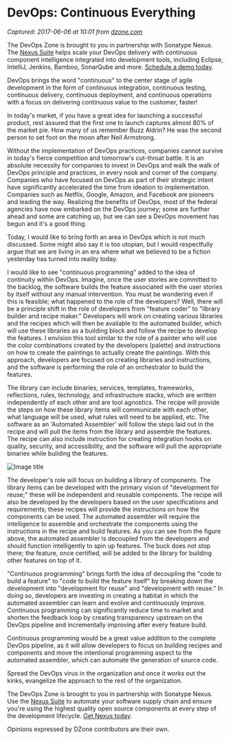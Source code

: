 # DevOps: Continuous Everything

_Captured: 2017-06-06 at 10:01 from [dzone.com](https://dzone.com/articles/devops-the-continuous-everything?utm_source=MVB&utm_medium=email&utm_campaign=Monday%202017-6-05)_

The DevOps Zone is brought to you in partnership with Sonatype Nexus. The [Nexus Suite](https://dzone.com/go?i=146021&u=https%3A%2F%2Fwww.sonatype.com%2Fnexus-lifecycle%3Futm_source%3DDZONE%2520-%2520Nexus%2520Lifecycle%2520-%2520September%25202016%26utm_medium%3DDZONE%2520-%2520Nexus%2520Lifecycle%2520-%2520September%25202016%26utm_campaign%3DDZONE%2520-%2520Nexus%2520Lifecycle%2520-%2520September%25202016) helps scale your DevOps delivery with continuous component intelligence integrated into development tools, including Eclipse, IntelliJ, Jenkins, Bamboo, SonarQube and more. [Schedule a demo today](https://dzone.com/go?i=146021&u=https%3A%2F%2Fwww.sonatype.com%2Fnexus-lifecycle%3Futm_source%3DDZONE%2520-%2520Nexus%2520Lifecycle%2520-%2520September%25202016%26utm_medium%3DDZONE%2520-%2520Nexus%2520Lifecycle%2520-%2520September%25202016%26utm_campaign%3DDZONE%2520-%2520Nexus%2520Lifecycle%2520-%2520September%25202016).

DevOps brings the word "continuous" to the center stage of agile development in the form of continuous integration, continuous testing, continuous delivery, continuous deployment, and continuous operations with a focus on delivering continuous value to the customer, faster!

In today's market, if you have a great idea for launching a successful product, rest assured that the first one to launch captures almost 80% of the market pie. How many of us remember Buzz Aldrin? He was the second person to set foot on the moon after Neil Armstrong.

Without the implementation of DevOps practices, companies cannot survive in today's fierce competition and tomorrow's cut-throat battle. It is an absolute necessity for companies to invest in DevOps and walk the walk of DevOps principle and practices, in every nook and corner of the company. Companies who have focused on DevOps as part of their strategic intent have significantly accelerated the time from ideation to implementation. Companies such as Netflix, Google, Amazon, and Facebook are pioneers and leading the way. Realizing the benefits of DevOps, most of the federal agencies have now embarked on the DevOps journey; some are further ahead and some are catching up, but we can see a DevOps movement has begun and it's a good thing.

Today, I would like to bring forth an area in DevOps which is not much discussed. Some might also say it is too utopian, but I would respectfully argue that we are living in an era where what we believed to be a fiction yesterday has turned into reality today.

I would like to see "continuous programming" added to the idea of continuity within DevOps. Imagine, once the user stories are committed to the backlog, the software builds the feature associated with the user stories by itself without any manual intervention. You must be wondering even if this is feasible; what happened to the role of the developers? Well, there will be a principle shift in the role of developers from "feature coder" to "library builder and recipe maker." Developers will work on creating various libraries and the recipes which will then be available to the automated builder, which will use these libraries as a building block and follow the recipe to develop the features. I envision this tool similar to the role of a painter who will use the color combinations created by the developers (palette) and instructions on how to create the paintings to actually create the paintings. With this approach, developers are focused on creating libraries and instructions, and the software is performing the role of an orchestrator to build the features.

The library can include binaries, services, templates, frameworks, reflections, rules, technology, and infrastructure stacks, which are written independently of each other and are tool agnostics. The recipe will provide the steps on how these library items will communicate with each other, what language will be used, what rules will need to be applied, etc. The software as an 'Automated Assembler' will follow the steps laid out in the recipe and will pull the items from the library and assemble the features. The recipe can also include instruction for creating integration hooks on quality, security, and accessibility, and the software will pull the appropriate binaries while building the features.

![Image title](https://dzone.com/storage/temp/5432554-library.png)

The developer's role will focus on building a library of components. The library items can be developed with the primary vision of "development for reuse;" these will be independent and reusable components. The recipe will also be developed by the developers based on the user specifications and requirements; these recipes will provide the instructions on how the components can be used. The automated assembler will require the intelligence to assemble and orchestrate the components using the instructions in the recipe and build features. As you can see from the figure above, the automated assembler is decoupled from the developers and should function intelligently to spin up features. The buck does not stop there; the feature, once certified, will be added to the library for building other features on top of it.

"Continuous programming" brings forth the idea of decoupling the "code to build a feature" to "code to build the feature itself" by breaking down the development into "development for reuse" and "development with reuse." In doing so, developers are investing in creating a habitat in which the automated assembler can learn and evolve and continuously improve. Continuous programming can significantly reduce time to market and shorten the feedback loop by creating transparency upstream on the DevOps pipeline and incrementally improving after every feature build.

Continuous programming would be a great value addition to the complete DevOps pipeline, as it will allow developers to focus on building recipes and components and move the intentional programming aspect to the automated assembler, which can automate the generation of source code.

Spread the DevOps virus in the organization and once it works out the kinks, evangelize the approach to the rest of the organization.

The DevOps Zone is brought to you in partnership with Sonatype Nexus. Use the [Nexus Suite](https://dzone.com/go?i=146022&u=https%3A%2F%2Fwww.sonatype.com%2Fget-nexus-sonatype%3Futm_source%3DDZONE%2520-%2520Get%2520Nexus%2520-%2520September%25202016%26utm_medium%3DDZONE%2520-%2520Get%2520Nexus%2520-%2520September%25202016%26utm_campaign%3DDZONE%2520-%2520Get%2520Nexus%2520-%2520September%25202016) to automate your software supply chain and ensure you're using the highest quality open source components at every step of the development lifecycle. [Get Nexus today](https://dzone.com/go?i=146022&u=https%3A%2F%2Fwww.sonatype.com%2Fget-nexus-sonatype%3Futm_source%3DDZONE%2520-%2520Get%2520Nexus%2520-%2520September%25202016%26utm_medium%3DDZONE%2520-%2520Get%2520Nexus%2520-%2520September%25202016%26utm_campaign%3DDZONE%2520-%2520Get%2520Nexus%2520-%2520September%25202016).

Opinions expressed by DZone contributors are their own.
